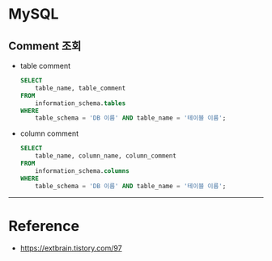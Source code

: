 # MySQL

## Comment 조회

- table comment
    ```sql
    SELECT 
        table_name, table_comment
    FROM
        information_schema.tables
    WHERE
        table_schema = 'DB 이름' AND table_name = '테이블 이름';
    ```

- column comment
    ```sql
    SELECT
        table_name, column_name, column_comment
    FROM
        information_schema.columns
    WHERE
        table_schema = 'DB 이름' AND table_name = '테이블 이름';
    ```

---

# Reference

- https://extbrain.tistory.com/97

